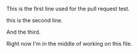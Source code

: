This is the first line used for the pull request test. 

this is the second line. 

And the third. 

Right now I'm in the middle of working on this file. 